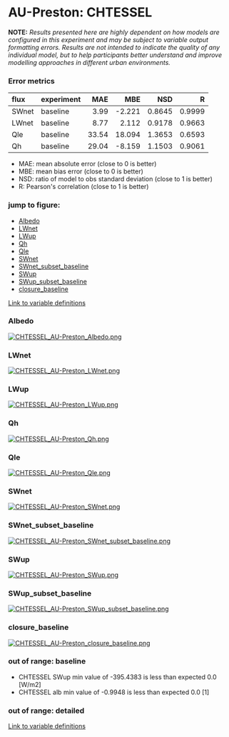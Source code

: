 # AU-Preston: CHTESSEL

**NOTE:** *Results presented here are highly dependent on how models are configured in this experiment and may be subject to variable output formatting errors. Results are not intended to indicate the quality of any individual model, but to help participants better understand and improve modelling approaches in different urban environments.*

### Error metrics

| flux   | experiment   |   MAE |    MBE |    NSD |      R |
|:-------|:-------------|------:|-------:|-------:|-------:|
| SWnet  | baseline     |  3.99 | -2.221 | 0.8645 | 0.9999 |
| LWnet  | baseline     |  8.77 |  2.112 | 0.9178 | 0.9663 |
| Qle    | baseline     | 33.54 | 18.094 | 1.3653 | 0.6593 |
| Qh     | baseline     | 29.04 | -8.159 | 1.1503 | 0.9061 |

 - MAE: mean absolute error (close to 0 is better)
 - MBE: mean bias error (close to 0 is better)
 - NSD: ratio of model to obs standard deviation (close to 1 is better)
 - R: Pearson's correlation (close to 1 is better)

### jump to figure:
 - [Albedo](#albedo)
 - [LWnet](#lwnet)
 - [LWup](#lwup)
 - [Qh](#qh)
 - [Qle](#qle)
 - [SWnet](#swnet)
 - [SWnet_subset_baseline](#swnet_subset_baseline)
 - [SWup](#swup)
 - [SWup_subset_baseline](#swup_subset_baseline)
 - [closure_baseline](#closure_baseline)

[Link to variable definitions](variable_definitions.md)

### <a name="albedo"></a>Albedo
[![CHTESSEL_AU-Preston_Albedo.png](CHTESSEL_AU-Preston_Albedo.png)](CHTESSEL_AU-Preston_Albedo.png)

### <a name="lwnet"></a>LWnet
[![CHTESSEL_AU-Preston_LWnet.png](CHTESSEL_AU-Preston_LWnet.png)](CHTESSEL_AU-Preston_LWnet.png)

### <a name="lwup"></a>LWup
[![CHTESSEL_AU-Preston_LWup.png](CHTESSEL_AU-Preston_LWup.png)](CHTESSEL_AU-Preston_LWup.png)

### <a name="qh"></a>Qh
[![CHTESSEL_AU-Preston_Qh.png](CHTESSEL_AU-Preston_Qh.png)](CHTESSEL_AU-Preston_Qh.png)

### <a name="qle"></a>Qle
[![CHTESSEL_AU-Preston_Qle.png](CHTESSEL_AU-Preston_Qle.png)](CHTESSEL_AU-Preston_Qle.png)

### <a name="swnet"></a>SWnet
[![CHTESSEL_AU-Preston_SWnet.png](CHTESSEL_AU-Preston_SWnet.png)](CHTESSEL_AU-Preston_SWnet.png)

### <a name="swnet_subset_baseline"></a>SWnet_subset_baseline
[![CHTESSEL_AU-Preston_SWnet_subset_baseline.png](CHTESSEL_AU-Preston_SWnet_subset_baseline.png)](CHTESSEL_AU-Preston_SWnet_subset_baseline.png)

### <a name="swup"></a>SWup
[![CHTESSEL_AU-Preston_SWup.png](CHTESSEL_AU-Preston_SWup.png)](CHTESSEL_AU-Preston_SWup.png)

### <a name="swup_subset_baseline"></a>SWup_subset_baseline
[![CHTESSEL_AU-Preston_SWup_subset_baseline.png](CHTESSEL_AU-Preston_SWup_subset_baseline.png)](CHTESSEL_AU-Preston_SWup_subset_baseline.png)

### <a name="closure_baseline"></a>closure_baseline
[![CHTESSEL_AU-Preston_closure_baseline.png](CHTESSEL_AU-Preston_closure_baseline.png)](CHTESSEL_AU-Preston_closure_baseline.png)

### out of range: baseline

 - CHTESSEL SWup min value of -395.4383 is less than expected 0.0 [W/m2]
 - CHTESSEL alb min value of -0.9948 is less than expected 0.0 [1]

### out of range: detailed



[Link to variable definitions](variable_definitions.md)

